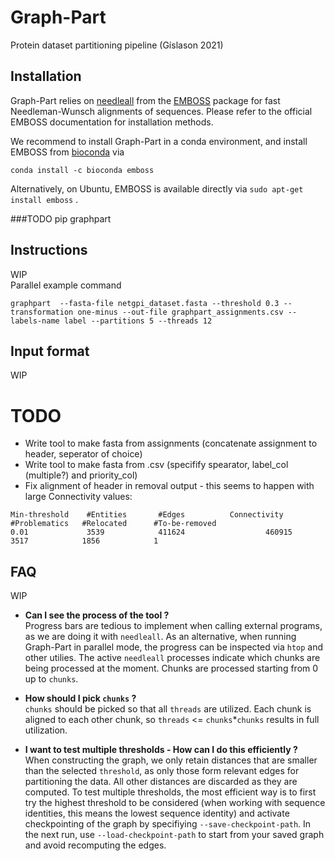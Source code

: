 # Graph-Part
Protein dataset partitioning pipeline (Gíslason 2021)

## Installation

Graph-Part relies on [needleall](https://www.bioinformatics.nl/cgi-bin/emboss/help/needleall) from the [EMBOSS](http://emboss.sourceforge.net/) package for fast Needleman-Wunsch alignments of sequences. Please refer to the official EMBOSS documentation for installation methods.

We recommend to install Graph-Part in a conda environment, and install EMBOSS from [bioconda](https://anaconda.org/bioconda/emboss) via 
```
conda install -c bioconda emboss
```

Alternatively, on Ubuntu, EMBOSS is available directly via `sudo apt-get install emboss` .

###TODO pip graphpart

## Instructions
WIP  
Parallel example command
```
graphpart  --fasta-file netgpi_dataset.fasta --threshold 0.3 --transformation one-minus --out-file graphpart_assignments.csv --labels-name label --partitions 5 --threads 12
```

## Input format
WIP


# TODO

- Write tool to make fasta from assignments (concatenate assignment to header, seperator of choice)
- Write tool to make fasta from .csv (specifify spearator, label_col (multiple?) and priority_col)
- Fix alignment of header in removal output - this seems to happen with large Connectivity values:  
```
Min-threshold    #Entities       #Edges          Connectivity    #Problematics   #Relocated      #To-be-removed  
0.01             3539            411624                  460915                  3517            1856            1  
```


## FAQ
WIP
- **Can I see the process of the tool ?**  
Progress bars are tedious to implement when calling external programs, as we are doing it with `needleall`. As an alternative, when running Graph-Part in parallel mode, the progress can be inspected via `htop` and other utilies. The active `needleall` processes indicate which chunks are being processed at the moment. Chunks are processed starting from 0 up to `chunks`.

- **How should I pick `chunks` ?**  
`chunks` should be picked so that all `threads` are utilized. Each chunk is aligned to each other chunk, so `threads` <= `chunks`*`chunks` results in full utilization.

- **I want to test multiple thresholds - How can I do this efficiently ?**  
When constructing the graph, we only retain distances that are smaller than the selected `threshold`, as only those form relevant edges for partitioning the data. All other distances are discarded as they are computed. To test multiple thresholds, the most efficient way is to first try the highest threshold to be considered (when working with sequence identities, this means the lowest sequence identity) and activate checkpointing of the graph by specifiying `--save-checkpoint-path`. In the next run, use `--load-checkpoint-path` to start from your saved graph and avoid recomputing the edges. 

